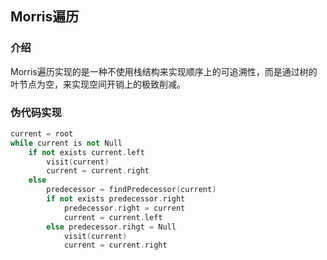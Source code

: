 ## Morris遍历

### 介绍

Morris遍历实现的是一种不使用栈结构来实现顺序上的可追溯性，而是通过树的叶节点为空，来实现空间开销上的极致削减。

### 伪代码实现

```c++
current = root
while current is not Null
    if not exists current.left
        visit(current)
        current = current.right
	else
        predecessor = findPredecessor(current)
        if not exists predecessor.right
            predecessor.right = current
            current = current.left
        else predecessor.rihgt = Null
            visit(current)
            current = current.right
```

